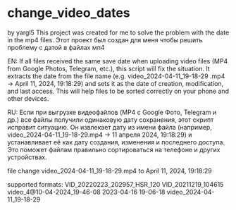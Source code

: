 # change_video_dates
by yargl5
This project was created for me to solve the problem with the date in the mp4 files.
Этот проект был создан для меня чтобы решить проблему с датой в файлах мп4


EN: If all files received the same save date when uploading video files (MP4 from Google Photos, Telegram, etc.), this script will fix the situation. It extracts the date from the file name (e.g. video_2024-04-11_19-18-29 .mp4 → April 11, 2024, 19:18:29) and sets it as the date of creation, modification, and last access. This will help files to be sorted correctly on your phone and other devices.

RU: Если при выгрузке видеофайлов (MP4 с Google Фото, Telegram и др.) все файлы получили одинаковую дату сохранения, этот скрипт исправит ситуацию. Он извлекает дату из имени файла (например, video_2024-04-11_19-18-29.mp4 → 11 апреля 2024, 19:18:29) и устанавливает её как дату создания, изменения и последнего доступа. Это поможет файлам правильно сортироваться на телефоне и других устройствах.


file change video_2024-04-11_19-18-29.mp4 to  April 11, 2024, 19:18:29


supported formats: 
VID_20220223_202957_HSR_120
VID_20211219_104615
video_4@10-04-2024_19-46-08
2023-04-16 19-06-18
video_2024-04-11_19-18-29
